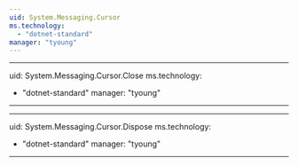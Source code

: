 ```yaml
---
uid: System.Messaging.Cursor
ms.technology: 
  - "dotnet-standard"
manager: "tyoung"
---
```


---
uid: System.Messaging.Cursor.Close
ms.technology: 
  - "dotnet-standard"
manager: "tyoung"
---

---
uid: System.Messaging.Cursor.Dispose
ms.technology: 
  - "dotnet-standard"
manager: "tyoung"
---
